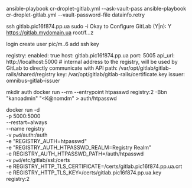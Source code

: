 ansible-playbook cr-droplet-gitlab.yml \--ask-vault-pass
ansible-playbook cr-droplet-gitlab.yml \--vault-password-file datainfo.retry




ssh gitlab.pic16f874.pp.ua
sudo -i
Okay to Configure GitLab (Y|n): Y
https://gitlab.mydomain.ua
root/f...z


login
create user pic/m..6
add ssh key


  registry:
    enabled: true
    host: gitlab.pic16f874.pp.ua
    port: 5005
    api_url: http://localhost:5000 # internal address to the registry, will be used by GitLab to directly communicate with API
    path: /var/opt/gitlab/gitlab-rails/shared/registry
    key: /var/opt/gitlab/gitlab-rails/certificate.key
    issuer: omnibus-gitlab-issuer

mkdir auth
docker run --rm  --entrypoint htpasswd   registry:2 -Bbn "kanoadmin" "<K@nomdm" > auth/htpasswd

docker run -d \
  -p 5000:5000 \
  --restart=always \
  --name registry \
  -v `pwd`/auth:/auth \
  -e "REGISTRY_AUTH=htpasswd" \
  -e "REGISTRY_AUTH_HTPASSWD_REALM=Registry Realm" \
  -e REGISTRY_AUTH_HTPASSWD_PATH=/auth/htpasswd \
  -v `pwd`/etc/gitlab/ssl:/certs \
  -e REGISTRY_HTTP_TLS_CERTIFICATE=/certs/gitlab.pic16f874.pp.ua.crt \
  -e REGISTRY_HTTP_TLS_KEY=/certs/gitlab.pic16f874.pp.ua.key \
  registry:2


